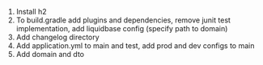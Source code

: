 1. Install h2
2. To build.gradle add plugins and dependencies, remove junit test implementation, add liquidbase config (specify path to domain)
3. Add changelog directory
4. Add application.yml to main and test, add prod and dev configs to main
5. Add domain and dto